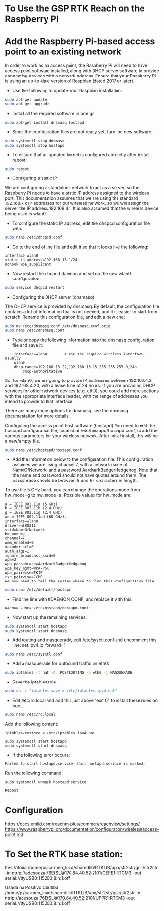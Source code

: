 # To Use the GSP RTK Reach on the Raspberry PI

# Add the Raspberry Pi-based access point to an existing network

In order to work as an access point, the Raspberry Pi will need to have access point software installed, along with DHCP server software to provide connecting devices with a network address. Ensure that your Raspberry Pi is using an up-to-date version of Raspbian (dated 2017 or later).

- Use the following to update your Raspbian installation:

```bash
sudo apt-get update
sudo apt-get upgrade
```
- Install all the required software in one go

```bash
sudo apt-get install dnsmasq hostapd
```
- Since the configuration files are not ready yet, turn the new software:

```bash
sudo systemctl stop dnsmasq
sudo systemctl stop hostapd
```
- To ensure that an updated kernel is configured correctly after install, reboot:

```bash
sudo reboot
```

- Configuring a static IP:

We are configuring a standalone network to act as a server, so the Raspberry Pi needs to have a static IP address assigned to the wireless port. This documentation assumes that we are using the standard 192.168.x.x IP addresses for our wireless network, so we will assign the server the IP address 192.168.4.1. It is also assumed that the wireless device being used is wlan0.

- To configure the static IP address, edit the dhcpcd configuration file with:

```bash
sudo nano /etc/dhcpcd.conf
```

- Go to the end of the file and edit it so that it looks like the following:

```
interface wlan0
static ip_address=192.168.13.1/24
nohook wpa_supplicant
```
- Now restart the dhcpcd daemon and set up the new wlan0 configuration:

```bash
sudo service dhcpcd restart
```

- Configuring the DHCP server (dnsmasq)

The DHCP service is provided by dnsmasq. By default, the configuration file contains a lot of information that is not needed, and it is easier to start from scratch. Rename this configuration file, and edit a new one:

```bash
sudo mv /etc/dnsmasq.conf /etc/dnsmasq.conf.orig
sudo nano /etc/dnsmasq.conf
```

- Type or copy the following information into the dnsmasq configuration file and save it:

```
	interface=wlan0        # Use the require wireless interface - usually
	wlan0
	dhcp-range=192.168.13.22,192.168.13.25,255.255.255.0,24h
        dhcp-authoritative
```
So, for wlan0, we are going to provide IP addresses between 192.168.4.2 and 192.168.4.20, with a lease time of 24 hours. If you are providing DHCP services for other network devices (e.g. eth0), you could add more sections with the appropriate interface header, with the range of addresses you intend to provide to that interface.

There are many more options for dnsmasq; see the dnsmasq documentation for more details.

Configuring the access point host software (hostapd)
You need to edit the hostapd configuration file, located at /etc/hostapd/hostapd.conf, to add the various parameters for your wireless network. After initial install, this will be a new/empty file.


```bash
sudo nano /etc/hostapd/hostapd.conf
```

- Add the information below to the configuration file. This configuration assumes we are using channel 7, with a network name of NameOfNetwork, and a password AardvarkBadgerHedgehog. Note that the name and password should not have quotes around them. The passphrase should be between 8 and 64 characters in length.

To use the 5 GHz band, you can change the operations mode from hw_mode=g to hw_mode=a. Possible values for hw_mode are:

```
a = IEEE 802.11a (5 GHz)
b = IEEE 802.11b (2.4 GHz)
g = IEEE 802.11g (2.4 GHz)
ad = IEEE 802.11ad (60 GHz).
interface=wlan0
driver=nl80211
ssid=NameOfNetwork
hw_mode=g
channel=7
wmm_enabled=0
macaddr_acl=0
auth_algs=1
ignore_broadcast_ssid=0
wpa=2
wpa_passphrase=AardvarkBadgerHedgehog
wpa_key_mgmt=WPA-PSK
wpa_pairwise=TKIP
rsn_pairwise=CCMP
We now need to tell the system where to find this configuration file.
```

```bash
sudo nano /etc/default/hostapd
```

- Find the line with #DAEMON_CONF, and replace it with this:

```
DAEMON_CONF="/etc/hostapd/hostapd.conf"
```

- Now start up the remaining services:

```bash
sudo systemctl start hostapd
sudo systemctl start dnsmasq
```

- Add routing and masquerade, edit /etc/sysctl.conf and uncomment this line: net.ipv4.ip_forward=1

```bash
sudo nano /etc/sysctl.conf
```
- Add a masquerade for outbound traffic on eth0:

```bash
sudo iptables -t nat -A  POSTROUTING -o eth0 -j MASQUERADE
```

- Save the iptables rule.

```bash
sudo sh -c "iptables-save > /etc/iptables.ipv4.nat"
```

- Edit /etc/rc.local and add this just above "exit 0" to install these rules on boot.

```bash
sudo nano /etc/rc.local
```
Add the following content:

```
iptables-restore < /etc/iptables.ipv4.nat

sudo systemctl start hostapd
sudo systemctl start dnsmasq
```

- If the following error occurs:

```
Failed to start hostapd.service: Unit hostapd.service is masked.
```
Run the following command:

```
sudo systemctl unmask hostapd.service
```


```bash
Reboot
```


# Configuration

https://docs.emlid.com/reachm-plus/common/reachview/settings/
https://www.raspberrypi.org/documentation/configuration/wireless/access-point.md


# To Set the RTK base station:
Ifes Vitória
/home/pi/carmen_lcad/sharedlib/RTKLIB/app/str2str/gcc/str2str -in ntrip://adesouza:76EfSL@170.84.40.52:2101/CEFE1:RTCM3 -out serial://ttyUSB0:115200:8:n:1:off

Usada na Positivo Curitiba
/home/pi/carmen_lcad/sharedlib/RTKLIB/app/str2str/gcc/str2str -in ntrip://adesouza:76EfSL@170.84.40.52:2101/UFPR1:RTCM3 -out serial://ttyUSB0:115200:8:n:1:off


